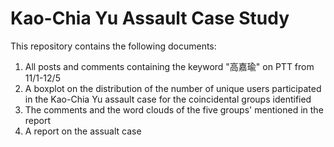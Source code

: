 # Kao-Chia Yu Assault Case Study

This repository contains the following documents:
1. All posts and comments containing the keyword "高嘉瑜" on PTT from 11/1-12/5
2. A boxplot on the distribution of the number of unique users participated in the Kao-Chia Yu assault case for the coincidental groups identified 
3. The comments and the word clouds of the five groups' mentioned in the report
4. A report on the assualt case
